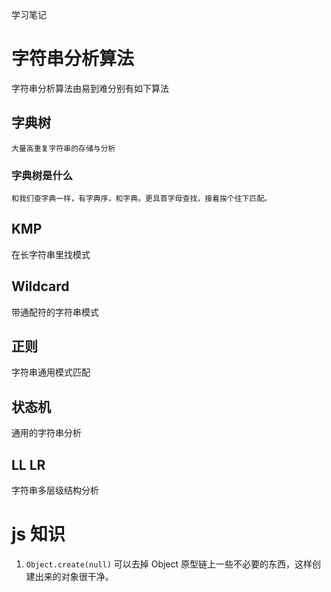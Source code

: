 学习笔记

# 字符串分析算法

字符串分析算法由易到难分别有如下算法

## 字典树

    大量高重复字符串的存储与分析

### 字典树是什么

    和我们查字典一样，有字典序，和字典。更具首字母查找，接着挨个往下匹配。

## KMP

在长字符串里找模式

## Wildcard

带通配符的字符串模式

## 正则

字符串通用模式匹配

## 状态机

通用的字符串分析

## LL LR

字符串多层级结构分析


# js 知识

1. `Object.create(null)` 可以去掉 Object 原型链上一些不必要的东西，这样创建出来的对象很干净。